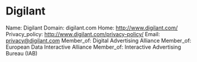 
# Digilant

Name: Digilant
Domain: digilant.com
Home: http://www.digilant.com/
Privacy_policy: http://www.digilant.com/privacy-policy/
Email: privacy@digilant.com
Member_of: Digital Advertising Alliance
Member_of: European Data Interactive Alliance
Member_of: Interactive Advertising Bureau (IAB)
